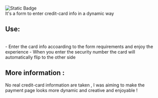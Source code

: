 
<br>
<img alt="Static Badge" src="https://img.shields.io/badge/creative--card-purple?logo=visa&logoColor=white">
<br>
It's a form to enter credit-card info in a dynamic way 
<br>
<h2 style=" text-align=center;"> Use: </h2>
<br>
- Enter the card info accoarding to the form requirements and enjoy the experience 
- When you enter the security number the card will automatically flip to the other side 
<br>
<h2 style=" text-align=center;"> More information : </h2>
No real credit-card information are taken , I was aiming to make the payment page looks more dynamic and creative and enjoyable !
